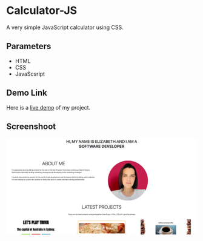 # Calculator-JS
A very simple JavaScript calculator using CSS.

## Parameters
- HTML 
- CSS
- JavaScsript

## Demo Link
Here is a [live demo](https://elyd-codicedbocamenu.web.app/) of my project.

## Screenshoot
![Screenshoot of the project](https://github.com/elydaniels/MyPortfolio/blob/47896144a2a7dcf1fd5f7155c77d4577ff9f5ea4/images/screenshot-myportafolio.png)

